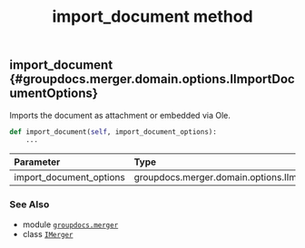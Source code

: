 ﻿---
title: import_document method
second_title: GroupDocs.Merger for Python via .NET API References
description: 
type: docs
url: /python-net/groupdocs.merger/imerger/import_document/
is_root: false
weight: 50
---

## import_document {#groupdocs.merger.domain.options.IImportDocumentOptions}

Imports the document as attachment or embedded via Ole.



```python
def import_document(self, import_document_options):
    ...
```


| Parameter | Type | Description |
| :- | :- | :- |
| import_document_options | groupdocs.merger.domain.options.IImportDocumentOptions |  |



### See Also
* module [`groupdocs.merger`](../../)
* class [`IMerger`](/merger/python-net/groupdocs.merger/imerger)

